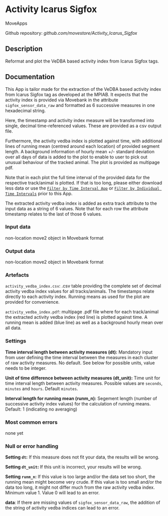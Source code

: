 # Activity Icarus Sigfox

MoveApps

Github repository: *github.com/movestore/Activity_Icarus_Sigfox*

## Description
Reformat and plot the VeDBA based activity index from Icarus Sigfox tags.

## Documentation
This App is tailor made for the extraction of the VeDBA based activity index from Icarus Sigfox tag as developed at the MPIAB. It expects that the activity index is provided via Movebank in the attribute `sigfox_sensor_data_raw` and formatted as 6 successive measures in one hexadecimal string.

Here, the timestamp and activity index measure will be transformed into single, decimal time-referenced values. These are provided as a csv output file. 

Furthermore, the activity vedba index is plotted against time, with additional lines of running mean (centred around each location) of provided segment length. A background information of hourly mean +/- standard deviation over all days of data is added to the plot to enable to user to pick out unusual behaviour of the tracked animal. The plot is provided as multipage pdf.

Note that in each plot the full time interval of the provided data for the respective track/animal is plotted. If that is too long, please either download less data or use the [`Filter by Time Interval App`](https://www.moveapps.org/apps/browser/168ca35d-ff6c-44ed-894c-f13ba561957b) or [`Filter by Individual Time Intervals`](https://www.moveapps.org/apps/browser/39b9ab83-4fe6-455d-afe9-da5d725e76ed) prior to this App.

The extracted activity vedba index is added as extra track attribute to the input data as a string of 6 values. Note that for each row the attribute timestamp relates to the last of those 6 values.

### Input data
non-location move2 object in Movebank format

### Output data
non-location move2 object in Movebank format

### Artefacts
`activity_vedba_index.csv`: .csv table providing the complete set of decimal activity vedba index values for all tracks/animals. The timestamps relate directly to each activity index. Running means as used for the plot are provided for convenience.

`activity_vedba_index.pdf`: multipage .pdf file where for each track/animal the extracted activity vedba index (red line) is plotted against time. A running mean is added (blue line) as well as a background hourly mean over all data.

### Settings 
**Time interval length between activity measures (dt):** Mandatory input from user defining the time interval between the measures in each cluster of raw activity measures. No default. See below for possible units, value needs to be integer.

**Unit of time difference between activity measures (dt_unit):** Time unit for time interval length between activity measures. Possible values are `seconds`, `minutes` and `hours`. Default `minutes`.

**Interval length for running mean (runm_n):** Segement length (number of successive activity index values) for the calculation of running means. Default: 1 (indicating no averaging)

### Most common errors
none yet

### Null or error handling
**Setting `dt`:** If this measure does not fit your data, the results will be wrong.

**Setting `dt_unit`:** If this unit is incorrect, your results will be wrong.

**Setting `runm_n`:** If this value is too large and/or the data set too short, the running mean might become very crude. If this value is too small and/or the data too long, it might not differ much from the raw activity vedba index. Minimum value 1. Value 0 will lead to an error.

**data**: If there are missing values of `sigfox_sensor_data_raw`, the addition of the string of activity vedba indices can lead to an error.
